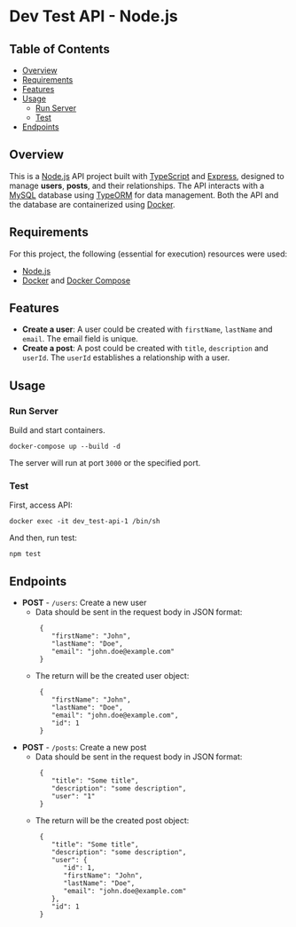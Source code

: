 # Dev Test API - Node.js

## Table of Contents

- [Overview](#overview)
- [Requirements](#requirements)
- [Features](#features)
- [Usage](#usage)
    - [Run Server](#run-server)
    - [Test](#test)
- [Endpoints](#endpoints)

## Overview

This is a [Node.js](https://nodejs.org/en) API project built with [TypeScript](https://www.typescriptlang.org/) and [Express](https://expressjs.com/), designed to manage **users**, **posts**, and their relationships. The API interacts with a [MySQL](https://www.mysql.com/) database using [TypeORM](http://typeorm.io/) for data management. Both the API and the database are containerized using [Docker](https://www.docker.com/).

## Requirements

For this project, the following (essential for execution) resources were used:
 - [Node.js](https://nodejs.org/)
 - [Docker](https://www.docker.com/) and [Docker Compose](https://docs.docker.com/compose/)

## Features

- **Create a user**: A user could be created with `firstName`, `lastName` and `email`. The email field is unique. 
- **Create a post**: A post could be created with `title`, `description` and `userId`. The `userId` establishes a relationship with a user.

## Usage

### Run Server

Build and start containers.

```
docker-compose up --build -d
```

The server will run at port `3000` or the specified port.

### Test

First, access API:

```
docker exec -it dev_test-api-1 /bin/sh
```

And then, run test:

```
npm test
```

## Endpoints
- **POST** - `/users`: Create a new user
    - Data should be sent in the request body in JSON format:
        ```
         {
            "firstName": "John",
            "lastName": "Doe",
            "email": "john.doe@example.com"
         }
        ```
    - The return will be the created user object:
        ```
         {
            "firstName": "John",
            "lastName": "Doe",
            "email": "john.doe@example.com",
            "id": 1
         }
        ```
- **POST** - `/posts`: Create a new post
    - Data should be sent in the request body in JSON format:
        ```
         {
            "title": "Some title",
            "description": "some description",
            "user": "1"
         }
        ```
    - The return will be the created post object:
        ```
         {
            "title": "Some title",
            "description": "some description",
            "user": {
               "id": 1,
               "firstName": "John",
               "lastName": "Doe",
               "email": "john.doe@example.com"
            },
            "id": 1
         }
        ```
